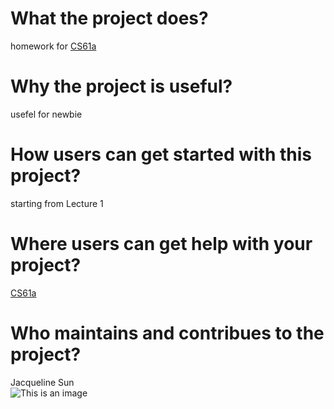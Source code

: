 # What the project does?
homework for [CS61a](https://cs61a.org)
# Why the project is useful?
usefel for newbie
# How users can get started with this project?
starting from Lecture 1
# Where users can get help with your project?
[CS61a](https://cs61a.org)
# Who maintains and contribues to the project?
Jacqueline Sun 	
![This is an image](https://cdn.pixabay.com/photo/2014/02/27/16/10/flowers-276014_1280.jpg)

